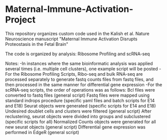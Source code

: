 # Maternal-Immune-Activation-Project
This repository organizes custom code used in the Kalish et al. Nature Neuroscience manuscript "Maternal Immune Activation Disrupts Proteostasis in the Fetal Brain"

The code is organized by analysis: Ribosome Profiling and scRNA-seq

Notes:
-In instances where the same bioinformatic analysis was applied several times (i.e. multiple cell clusters), one example script will be posted
-For the Ribosome Profiling Scripts, Ribo-seq and bulk RNA-seq are processed separately to generate fastq counts files from fastq files, and then processed in the same manner for differential gene expression
-For the scRNA-seq scripts, the order of operations was as follows:
  Bcl files were converted to fastq files (general script)
  Fastq files were mapped using standard indrops procedure (specific yaml files and batch scripts for E14 and E18)
  Seurat objects were generated (specific scripts for E14 and E18)
  Undesired doublet cells and clusters were filtered (general script)
  After reclustering, seurat objects were divided into groups and subclustered (specific scripts for all)
  Normalized Counts objects were generated for all new seurat objects (general script)
  Differential gene expression was performed in EdgeR (general script)
